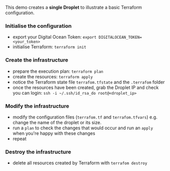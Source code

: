 This demo creates a **single Droplet** to illustrate a basic Terraform configuration.
### Initialise the configuration
* export your Digital Ocean Token: `export DIGITALOCEAN_TOKEN=<your_token>`
* initialise Terraform: `terraform init`
### Create the infrastructure
* prepare the execution plan: `terraform plan`
* create the resources: `terraform apply`
* notice the Terraform state file `terrafom.tfstate` and the `.terrafom` folder
* once the resources have been created, grab the Droplet IP and check you can login: `ssh -i ~/.ssh/id_rsa_do root@<droplet_ip>`
### Modify the infrastructure
* modify the configuration files (`terrafom.tf` and `terrafom.tfvars`) e.g. change the name of the droplet or its size. 
* run a `plan` to check the changes that would occur and run an `apply` when you're happy with these changes
* repeat
### Destroy the infrastructure
* delete all resources created by Terraform with `terrafom destroy`
